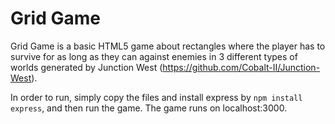 # Grid Game
Grid Game is a basic HTML5 game about rectangles where the player has to survive for as long as they can against enemies in 3 different types of worlds generated by Junction West (https://github.com/Cobalt-II/Junction-West). 

In order to run, simply copy the files and install express by ```npm install express```, and then run the game. The game runs on localhost:3000.

